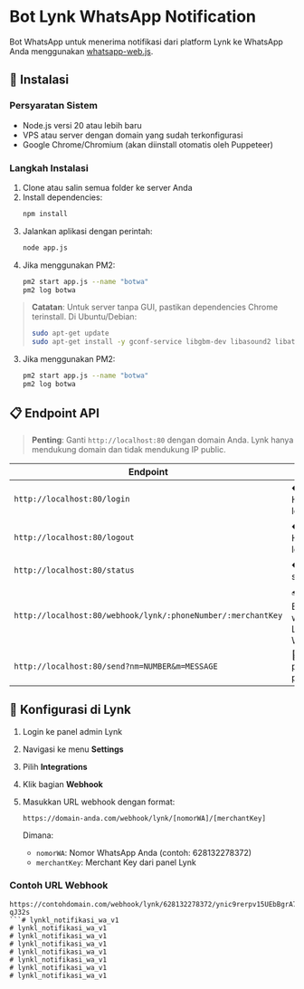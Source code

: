 # Bot Lynk WhatsApp Notification 

Bot WhatsApp untuk menerima notifikasi dari platform Lynk ke WhatsApp Anda menggunakan [whatsapp-web.js](https://github.com/pedroslopez/whatsapp-web.js).

## 🚀 Instalasi

### Persyaratan Sistem
- Node.js versi 20 atau lebih baru
- VPS atau server dengan domain yang sudah terkonfigurasi
- Google Chrome/Chromium (akan diinstall otomatis oleh Puppeteer)

### Langkah Instalasi
1. Clone atau salin semua folder ke server Anda
2. Install dependencies:
   ```bash
   npm install
   ```
3. Jalankan aplikasi dengan perintah:
   ```bash
   node app.js
   ```
4. Jika menggunakan PM2:
   ```bash
   pm2 start app.js --name "botwa"
   pm2 log botwa
   ```

> **Catatan**: Untuk server tanpa GUI, pastikan dependencies Chrome terinstall. Di Ubuntu/Debian:
> ```bash
> sudo apt-get update
> sudo apt-get install -y gconf-service libgbm-dev libasound2 libatk1.0-0 libc6 libcairo2 libcups2 libdbus-1-3 libexpat1 libfontconfig1 libgcc1 libgconf-2-4 libgdk-pixbuf2.0-0 libglib2.0-0 libgtk-3-0 libnspr4 libpango-1.0-0 libpangocairo-1.0-0 libstdc++6 libx11-6 libx11-xcb1 libxcb1 libxcomposite1 libxcursor1 libxdamage1 libxext6 libxfixes3 libxi6 libxrandr2 libxrender1 libxss1 libxtst6 ca-certificates fonts-liberation libappindicator1 libnss3 lsb-release xdg-utils wget
> ```
3. Jika menggunakan PM2:
    ```bash
    pm2 start app.js --name "botwa"
    pm2 log botwa
    ```



## 📋 Endpoint API

> **Penting**: Ganti `http://localhost:80` dengan domain Anda.
> Lynk hanya mendukung domain dan tidak mendukung IP public.

| Endpoint | Deskripsi |
|----------|------------|
| `http://localhost:80/login` | � Halaman login |
| `http://localhost:80/logout` | � Halaman logout |
| `http://localhost:80/status` | � Cek status bot |
| `http://localhost:80/webhook/lynk/:phoneNumber/:merchantKey` | 📤 Endpoint webhook Lynk ke WhatsApp |
| `http://localhost:80/send?nm=NUMBER&m=MESSAGE` | 📱 Test pengiriman pesan |

## 🔧 Konfigurasi di Lynk

1. Login ke panel admin Lynk
2. Navigasi ke menu **Settings**
3. Pilih **Integrations**
4. Klik bagian **Webhook**
5. Masukkan URL webhook dengan format:
   ```
   https://domain-anda.com/webhook/lynk/[nomorWA]/[merchantKey]
   ```
   
   Dimana:
   - `nomorWA`: Nomor WhatsApp Anda (contoh: 628132278372)
   - `merchantKey`: Merchant Key dari panel Lynk

### Contoh URL Webhook
```
https://contohdomain.com/webhook/lynk/628132278372/ynic9rerpv15UEbBgrA79rF4rYj-qJ32s
```# lynkl_notifikasi_wa_v1
# lynkl_notifikasi_wa_v1
# lynkl_notifikasi_wa_v1
# lynkl_notifikasi_wa_v1
# lynkl_notifikasi_wa_v1
# lynkl_notifikasi_wa_v1
# lynkl_notifikasi_wa_v1
# lynkl_notifikasi_wa_v1
